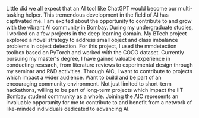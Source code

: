 Little did we all expect that an AI tool like ChatGPT would become our multi-tasking helper. This tremendous development in the field of AI has captivated me. I am excited about the opportunity to contribute to and grow with the vibrant AI community in Bombay. During my undergraduate studies, I worked on a few projects in the deep learning domain. My BTech project explored a novel strategy to address small object and class imbalance problems in object detection. For this project, I used the mmdetection toolbox based on PyTorch and worked with the COCO dataset. 
Currently pursuing my master's degree, I have gained valuable experience in conducting research, from literature reviews to experimental design through my seminar and R&D activities. Through AIC, I want to contribute to projects which impact a wider audience. Want to build and be part of an encouraging community environment. Not just limited to short-term hackathons, willing to be part of long-term projects which impact the IIT Bombay student community as a whole.
Joining the AIC represents an invaluable opportunity for me to contribute to and benefit from a network of like-minded individuals dedicated to advancing AI.
